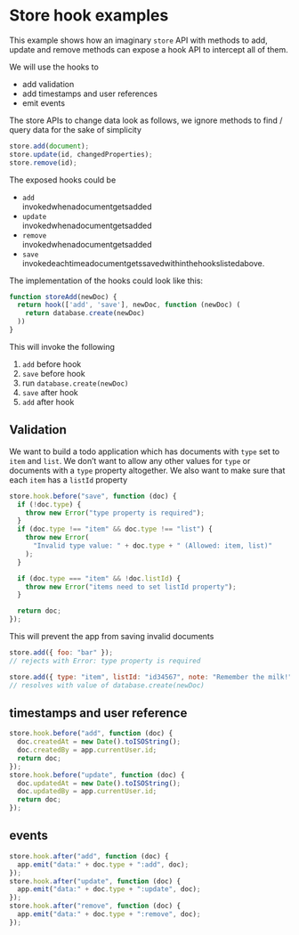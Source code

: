 # Store hook examples

This example shows how an imaginary `store` API with methods to add, update
and remove methods can expose a hook API to intercept all of them.

We will use the hooks to

- add validation
- add timestamps and user references
- emit events

The store APIs to change data look as follows, we ignore methods to find / query
data for the sake of simplicity

```js
store.add(document);
store.update(id, changedProperties);
store.remove(id);
```

The exposed hooks could be

- `add`  
  invokedwhenadocumentgetsadded
- `update`  
  invokedwhenadocumentgetsadded
- `remove`  
  invokedwhenadocumentgetsadded
- `save`  
  invokedeachtimeadocumentgetssavedwithinthehookslistedabove.

The implementation of the hooks could look like this:

```js
function storeAdd(newDoc) {
  return hook(['add', 'save'], newDoc, function (newDoc) (
    return database.create(newDoc)
  ))
}
```

This will invoke the following

1. `add` before hook
1. `save` before hook
1. run `database.create(newDoc)`
1. `save` after hook
1. `add` after hook

## Validation

We want to build a todo application which has documents with `type` set to
`item` and `list`. We don’t want to allow any other values for `type` or
documents with a `type` property altogether. We also want to make sure that
each `item` has a `listId` property

```js
store.hook.before("save", function (doc) {
  if (!doc.type) {
    throw new Error("type property is required");
  }
  if (doc.type !== "item" && doc.type !== "list") {
    throw new Error(
      "Invalid type value: " + doc.type + " (Allowed: item, list)"
    );
  }

  if (doc.type === "item" && !doc.listId) {
    throw new Error("items need to set listId property");
  }

  return doc;
});
```

This will prevent the app from saving invalid documents

```js
store.add({ foo: "bar" });
// rejects with Error: type property is required
```

```js
store.add({ type: "item", listId: "id34567", note: "Remember the milk!" });
// resolves with value of database.create(newDoc)
```

## timestamps and user reference

```js
store.hook.before("add", function (doc) {
  doc.createdAt = new Date().toISOString();
  doc.createdBy = app.currentUser.id;
  return doc;
});
store.hook.before("update", function (doc) {
  doc.updatedAt = new Date().toISOString();
  doc.updatedBy = app.currentUser.id;
  return doc;
});
```

## events

```js
store.hook.after("add", function (doc) {
  app.emit("data:" + doc.type + ":add", doc);
});
store.hook.after("update", function (doc) {
  app.emit("data:" + doc.type + ":update", doc);
});
store.hook.after("remove", function (doc) {
  app.emit("data:" + doc.type + ":remove", doc);
});
```
